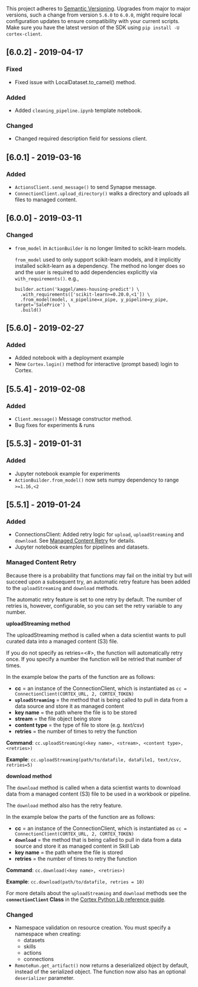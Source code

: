 This project adheres to [Semantic Versioning](https://semver.org/spec/v2.0.0.html). Upgrades from major to major versions, such a change from version `5.6.0` to `6.0.0`, might require local configuration updates to ensure compatibility with your current scripts. Make sure you have the latest version of the SDK using `pip install -U cortex-client`.

## [6.0.2] - 2019-04-17
### Fixed
* Fixed issue with LocalDataset.to_camel() method. 
### Added
* Added `cleaning_pipeline.ipynb` template notebook.
### Changed
* Changed required description field for sessions client.

## [6.0.1] - 2019-03-16
### Added
* `ActionsClient.send_message()` to send Synapse message.
* `ConnectionClient.upload_directory()` walks a directory and uploads all files to managed content.

## [6.0.0] - 2019-03-11
### Changed
* `from_model` in `ActionBuilder` is no longer limited to scikit-learn models.

  `from_model` used to only support scikit-learn models, and it implicitly installed scikit-learn as a dependency. The method no longer does so and the user is required to add dependencies explicitly via `with_requirements()`. e.g.,
  ```
  builder.action('kaggel/ames-housing-predict') \
    .with_requirements(['scikit-learn>=0.20.0,<1']) \
    .from_model(model, x_pipeline=x_pipe, y_pipeline=y_pipe, target='SalePrice') \
    .build()
  ```


## [5.6.0] - 2019-02-27
### Added

* Added notebook with a deployment example
* New `Cortex.login()` method for interactive (prompt based) login to Cortex.

## [5.5.4] - 2019-02-08
### Added

* `Client.message()` Message constructor method.
* Bug fixes for experiments & runs

## [5.5.3] - 2019-01-31
### Added

* Jupyter notebook example for experiments
* `ActionBuilder.from_model()` now sets numpy dependency to range `>=1.16,<2`


## [5.5.1] - 2019-01-24
### Added

* ConnectionsClient: Added retry logic for `upload`, `uploadStreaming` and `download`. See [Managed Content Retry](#managed-content-retry) for details.
* Jupyter notebook examples for pipelines and datasets.

### Managed Content Retry

Because there is a probability that functions may fail on the initial try but will succeed upon a subsequent try, an automatic retry feature has been added to the `uploadStreaming` and `download` methods.

The automatic retry feature is set to one retry by default. The number of retries is, however, configurable, so you can set the retry variable to any number.

**uploadStreaming method**

The uploadStreaming method is called when a data scientist wants to pull curated data into a managed content (S3) file.

If you do not specify <retries> as retries=<#>, the function will automatically retry once. If you specify a number the function will be retried that number of times.

In the example below the parts of the function are as follows:

- **cc** = an instance of the ConnectionClient, which is instantiated as `cc = ConnectionClient(CORTEX_URL, 2, CORTEX_TOKEN)`
- **`uploadStreaming`** = the method that is being called to pull in data from a data source and store it as managed content
- **key name** = the path where the file is to be stored
- **stream** = the file object being store
- **content type** = the type of file to store (e.g. _text/csv_)
- **retries** = the number of times to retry the function

**Command**: `cc.uploadStreaming(<key name>, <stream>, <content type>, <retries>)`

**Example**: `cc.uploadStreaming(path/to/datafile, dataFile1, text/csv, retries=5)`

**download method**

The `download` method is called when a data scientist wants to download data from a managed content (S3) file to be used in a workbook or pipeline.

The `download` method also has the retry feature.

In the example below the parts of the function are as follows:

- **cc** = an instance of the ConnectionClient, which is instantiated as `cc = ConnectionClient(CORTEX_URL, 2, CORTEX_TOKEN)`
- **`download`** = the method that is being called to pull in data from a data source and store it as managed content in Skill Lab
- **key name** = the path where the file is stored
- **retries** = the number of times to retry the function


**Command**: `cc.download(<key name>, <retries>)`

**Example**: `cc.download(path/to/datafile, retries = 10)`

For more details about the `uploadStreaming` and `download` methods see the **`connectionClient` Class** in the [Cortex Python Lib reference guide](https://docs.cortex.insights.ai/docs/reference-guides/cortex-python-lib/#clients).


### Changed

* Namespace validation on resource creation. You must specify a namespace when creating:
    * datasets
    * skills
    * actions
    * connections
* `RemoteRun.get_artifact()` now returns a deserialized object by default, instead of the serialized object. The function now also has an optional `deserializer` parameter.

